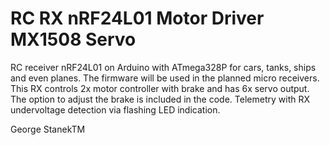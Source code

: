 # RC RX nRF24L01 Motor Driver MX1508 Servo
RC receiver nRF24L01 on Arduino with ATmega328P for cars, tanks, ships and even planes. The firmware will be used in the planned micro receivers. 
This RX controls 2x motor controller with brake and has 6x servo output. The option to adjust the brake is included in the code. Telemetry with RX undervoltage detection via flashing LED indication.

George StanekTM
